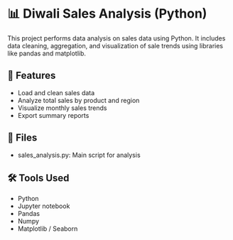 # 📊 Diwali Sales Analysis (Python)

This project performs data analysis on sales data using Python. It includes data cleaning, aggregation, and visualization of sale trends 
using libraries like pandas and matplotlib.

## 🔧 Features
- Load and clean sales data
- Analyze total sales by product and region
- Visualize monthly sales trends
- Export summary reports

## 📁 Files
- sales_analysis.py: Main script for analysis

## 🛠 Tools Used
- Python
- Jupyter notebook
- Pandas
- Numpy
- Matplotlib / Seaborn

